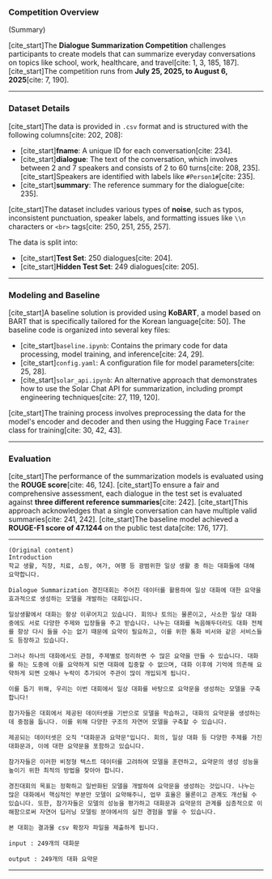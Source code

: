 ### Competition Overview
(Summary)

[cite_start]The **Dialogue Summarization Competition** challenges participants to create models that can summarize everyday conversations on topics like school, work, healthcare, and travel[cite: 1, 3, 185, 187]. [cite_start]The competition runs from **July 25, 2025, to August 6, 2025**[cite: 7, 190].

---
### Dataset Details

[cite_start]The data is provided in `.csv` format and is structured with the following columns[cite: 202, 208]:
* [cite_start]**fname**: A unique ID for each conversation[cite: 234].
* [cite_start]**dialogue**: The text of the conversation, which involves between 2 and 7 speakers and consists of 2 to 60 turns[cite: 208, 235]. [cite_start]Speakers are identified with labels like `#Person1#`[cite: 235].
* [cite_start]**summary**: The reference summary for the dialogue[cite: 235].

[cite_start]The dataset includes various types of **noise**, such as typos, inconsistent punctuation, speaker labels, and formatting issues like `\\n` characters or `<br>` tags[cite: 250, 251, 255, 257].

The data is split into:
* [cite_start]**Test Set**: 250 dialogues[cite: 204].
* [cite_start]**Hidden Test Set**: 249 dialogues[cite: 205].

---
### Modeling and Baseline

[cite_start]A baseline solution is provided using **KoBART**, a model based on BART that is specifically tailored for the Korean language[cite: 50]. The baseline code is organized into several key files:
* [cite_start]`baseline.ipynb`: Contains the primary code for data processing, model training, and inference[cite: 24, 29].
* [cite_start]`config.yaml`: A configuration file for model parameters[cite: 25, 28].
* [cite_start]`solar_api.ipynb`: An alternative approach that demonstrates how to use the Solar Chat API for summarization, including prompt engineering techniques[cite: 27, 119, 120].

[cite_start]The training process involves preprocessing the data for the model's encoder and decoder and then using the Hugging Face `Trainer` class for training[cite: 30, 42, 43].

---
### Evaluation

[cite_start]The performance of the summarization models is evaluated using the **ROUGE score**[cite: 46, 124]. [cite_start]To ensure a fair and comprehensive assessment, each dialogue in the test set is evaluated against **three different reference summaries**[cite: 242]. [cite_start]This approach acknowledges that a single conversation can have multiple valid summaries[cite: 241, 242]. [cite_start]The baseline model achieved a **ROUGE-F1 score of 47.1244** on the public test data[cite: 176, 177].

----
```text
(Original content)
Introduction
학교 생활, 직장, 치료, 쇼핑, 여가, 여행 등 광범위한 일상 생활 중 하는 대화들에 대해 요약합니다.

Dialogue Summarization 경진대회는 주어진 데이터를 활용하여 일상 대화에 대한 요약을 효과적으로 생성하는 모델을 개발하는 대회입니다. 

일상생활에서 대화는 항상 이루어지고 있습니다. 회의나 토의는 물론이고, 사소한 일상 대화 중에도 서로 다양한 주제와 입장들을 주고 받습니다. 나누는 대화를 녹음해두더라도 대화 전체를 항상 다시 들을 수는 없기 때문에 요약이 필요하고, 이를 위한 통화 비서와 같은 서비스들도 등장하고 있습니다.

그러나 하나의 대화에서도 관점, 주제별로 정리하면 수 많은 요약을 만들 수 있습니다. 대화를 하는 도중에 이를 요약하게 되면 대화에 집중할 수 없으며, 대화 이후에 기억에 의존해 요약하게 되면 오해나 누락이 추가되어 주관이 많이 개입되게 됩니다.

이를 돕기 위해, 우리는 이번 대회에서 일상 대화를 바탕으로 요약문을 생성하는 모델을 구축합니다!

참가자들은 대회에서 제공된 데이터셋을 기반으로 모델을 학습하고, 대화의 요약문을 생성하는데 중점을 둡니다. 이를 위해 다양한 구조의 자연어 모델을 구축할 수 있습니다.

제공되는 데이터셋은 오직 "대화문과 요약문"입니다. 회의, 일상 대화 등 다양한 주제를 가진 대화문과, 이에 대한 요약문을 포함하고 있습니다.

참가자들은 이러한 비정형 텍스트 데이터를 고려하여 모델을 훈련하고, 요약문의 생성 성능을 높이기 위한 최적의 방법을 찾아야 합니다.

경진대회의 목표는 정확하고 일반화된 모델을 개발하여 요약문을 생성하는 것입니다. 나누는 많은 대화에서 핵심적인 부분만 모델이 요약해주니, 업무 효율은 물론이고 관계도 개선될 수 있습니다. 또한, 참가자들은 모델의 성능을 평가하고 대화문과 요약문의 관계를 심층적으로 이해함으로써 자연어 딥러닝 모델링 분야에서의 실전 경험을 쌓을 수 있습니다.

본 대회는 결과물 csv 확장자 파일을 제출하게 됩니다.

input : 249개의 대화문

output : 249개의 대화 요약문
```
----